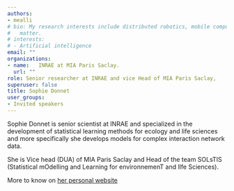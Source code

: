 ```yaml
---
authors:
- mealli
# bio: My research interests include distributed robotics, mobile computing and programmable
#   matter.
# interests:
# - Artificial intelligence
email: ""
organizations:
- name:   INRAE at MIA Paris Saclay.
  url: ""
role: Senior researcher at INRAE and vice Head of MIA Paris Saclay, 
superuser: false
title: Sophie Donnet
user_groups:
- Invited speakers
---
```


Sophie Donnet is senior scientist at INRAE and specialized in the development of statistical learning methods for ecology and life sciences and more specifically she develops models for complex interaction network data.

She is Vice head (DUA) of MIA Paris Saclay and Head of the team SOLsTIS (Statistical mOdelling and Learning for environnemenT and lIfe Sciences).

More to know on [her personal website](https://sophiedonnet.github.io/)